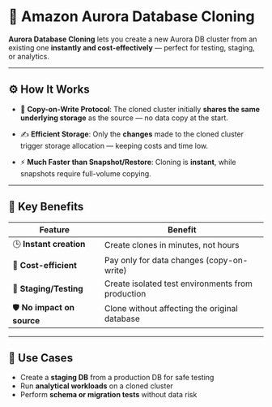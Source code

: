 # 🧬 **Amazon Aurora Database Cloning**

**Aurora Database Cloning** lets you create a new Aurora DB cluster from an existing one **instantly and cost-effectively** — perfect for testing, staging, or analytics.

---

## ⚙️ **How It Works**

- 🧪 **Copy-on-Write Protocol**:
  The cloned cluster initially **shares the same underlying storage** as the source — no data copy at the start.

- ✍️ **Efficient Storage**:
  Only the **changes** made to the cloned cluster trigger storage allocation — keeping costs and time low.

- ⚡ **Much Faster than Snapshot/Restore**:
  Cloning is **instant**, while snapshots require full-volume copying.

---

## 🌟 **Key Benefits**

| Feature                    | Benefit                                           |
| -------------------------- | ------------------------------------------------- |
| 🕒 **Instant creation**    | Create clones in minutes, not hours               |
| 💸 **Cost-efficient**      | Pay only for data changes (copy-on-write)         |
| 🧪 **Staging/Testing**     | Create isolated test environments from production |
| 🛡️ **No impact on source** | Clone without affecting the original database     |

---

## 🚀 **Use Cases**

- Create a **staging DB** from a production DB for safe testing
- Run **analytical workloads** on a cloned cluster
- Perform **schema or migration tests** without data risk
